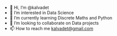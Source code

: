 - 👋 Hi, I’m @kalvadet
- 👀 I’m interested in Data Science
- 🌱 I’m currently learning Discrete Maths and Python
- 💞️ I’m looking to collaborate on Data projects
- 📫 How to reach me kalvadet@gmail.com

<!---
kalvadet/kalvadet is a ✨ special ✨ repository because its `README.md` (this file) appears on your GitHub profile.
You can click the Preview link to take a look at your changes.
--->
